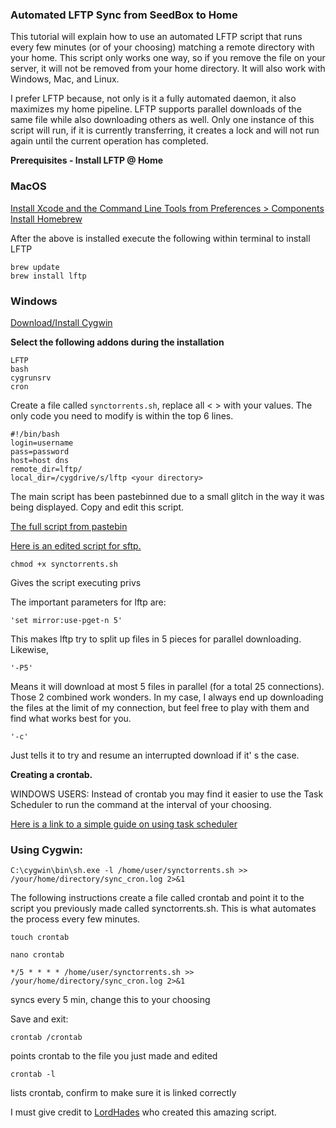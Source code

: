 
### Automated LFTP Sync from SeedBox to Home

This tutorial will explain how to use an automated LFTP script that runs every few minutes (or of your choosing) matching a remote directory with your home.  This script only works one way, so if you remove the file on your server, it will not be removed from your home directory.  It will also work with Windows, Mac, and Linux.

I prefer LFTP because, not only is it a fully automated daemon, it also maximizes my home pipeline. LFTP supports parallel downloads of the same file while also downloading others as well. Only one instance of this script will run, if it is currently transferring, it creates a lock and will not run again until the current operation has completed.

**Prerequisites - Install LFTP @ Home**

### MacOS

[Install Xcode and the Command Line Tools from Preferences > Components](https://developer.apple.com/xcode/)
[Install Homebrew](http://mxcl.github.io/homebrew/)

After the above is installed execute the following within terminal to install LFTP

~~~
brew update
brew install lftp
~~~

### Windows

[Download/Install Cygwin](http://www.cygwin.com/)

**Select the following addons during the installation**

~~~
LFTP
bash
cygrunsrv
cron
~~~

Create a file called `synctorrents.sh`, replace all < > with your values.  The only code you need to modify is within the top 6 lines.
 
~~~
#!/bin/bash
login=username
pass=password
host=host dns
remote_dir=lftp/
local_dir=/cygdrive/s/lftp <your directory>
~~~

The main script has been pastebinned due to a small glitch in the way it was being displayed. Copy and edit this script.

[The full script from pastebin](http://pastebin.com/pLDjCD2a)

[Here is an edited script for sftp.](http://pastebin.com/v3Se1VQR)

~~~
chmod +x synctorrents.sh
~~~

Gives the script executing privs

The important parameters for lftp are:

~~~
'set mirror:use-pget-n 5'
~~~

This makes lftp try to split up files in 5 pieces for parallel downloading. Likewise,

~~~
'-P5'
~~~
 
Means it will download at most 5 files in parallel (for a total 25 connections). Those 2 combined work wonders. In my case, I always end up downloading the files at the limit of my connection, but feel free to play with them and find what works best for you.

~~~
'-c'
~~~

Just tells it to try and resume an interrupted download if it' s the case.

**Creating a crontab.** 

WINDOWS USERS: Instead of crontab you may find it easier 
to use the Task Scheduler to run the command at the interval of your choosing.

[Here is a link to a simple guide on using task scheduler](http://www.makeuseof.com/tag/how-to-automate-windows-programs-on-a-schedule/)

### Using Cygwin:

~~~
C:\cygwin\bin\sh.exe -l /home/user/synctorrents.sh >> /your/home/directory/sync_cron.log 2>&1
~~~

The following instructions create a file called crontab and point it to the script you previously made called synctorrents.sh.  This is what automates the process every few minutes.

~~~
touch crontab
~~~

~~~
nano crontab
~~~

~~~
*/5 * * * * /home/user/synctorrents.sh >> /your/home/directory/sync_cron.log 2>&1
~~~

syncs every 5 min, change this to your choosing

Save and exit:

~~~
crontab /crontab
~~~

points crontab to the file you just made and edited

~~~
crontab -l
~~~

lists crontab, confirm to make sure it is linked correctly

I must give credit to [LordHades](http://www.torrent-invites.com/seedbox-tutorials/132965-tutorial-auto-sync-seedbox-home-linux-mac-machine-lftp-shell-script.html) who created this amazing script.



